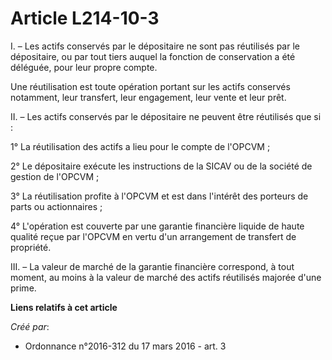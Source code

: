 # Article L214-10-3

I. – Les actifs conservés par le dépositaire ne sont pas réutilisés par le dépositaire, ou par tout tiers auquel la fonction
de conservation a été déléguée, pour leur propre compte.

Une réutilisation est toute opération portant sur les actifs conservés notamment, leur transfert, leur engagement, leur vente
et leur prêt.

II. – Les actifs conservés par le dépositaire ne peuvent être réutilisés que si :

1° La réutilisation des actifs a lieu pour le compte de l'OPCVM ;

2° Le dépositaire exécute les instructions de la SICAV ou de la société de gestion de l'OPCVM ;

3° La réutilisation profite à l'OPCVM et est dans l'intérêt des porteurs de parts ou actionnaires ;

4° L'opération est couverte par une garantie financière liquide de haute qualité reçue par l'OPCVM en vertu d'un arrangement
de transfert de propriété.

III. – La valeur de marché de la garantie financière correspond, à tout moment, au moins à la valeur de marché des actifs
réutilisés majorée d'une prime.

**Liens relatifs à cet article**

_Créé par_:

  - Ordonnance n°2016-312 du 17 mars 2016 - art. 3
